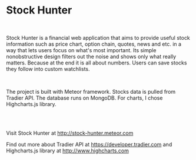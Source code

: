 <h1>Stock Hunter</h1>
<br/>
<p>Stock Hunter is a financial web application that aims to provide useful stock information such as price chart, option chain, quotes, news and etc. in a way that lets users focus on what's most important. Its simple nonobstructive design filters out the noise and shows only what really matters. Because at the end it is all about numbers. Users can save stocks they follow into custom watchlists.</p>
<br/>
<p>The project is built with Meteor framework. Stocks data is pulled from Tradier API. The database runs on MongoDB. For charts, I chose Highcharts.js library.</p>
<br/><br/>
<!--![screenshot](app/assets/images/screenshot.jpg?raw=true)
<br/><br/><br/>-->
<p>Visit Stock Hunter at <a href="http://stock-hunter.meteor.com/">http://stock-hunter.meteor.com</a></p>
<p>Find out more about Tradier API at <a href="https://developer.tradier.com">https://developer.tradier.com</a> and Highcharts.js library at <a href="http://www.highcharts.com/">http://www.highcharts.com</a></p>
